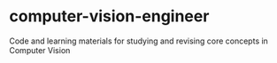 # computer-vision-engineer
Code and learning materials for studying and revising core concepts in Computer Vision
